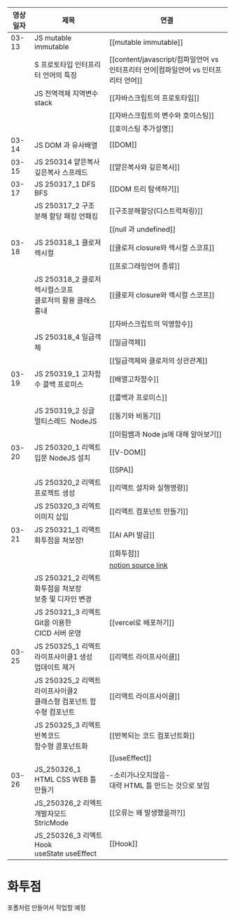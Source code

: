 
| 영상일자  | 제목                                             | 연결                                                                                                                                                                                     |
| ----- | ---------------------------------------------- | -------------------------------------------------------------------------------------------------------------------------------------------------------------------------------------- |
| 03-13 | JS mutable immutable                           | [[mutable immutable]]                                                                                                                                                                  |
|       | S 프로토타입 인터프리터 언어의 특징                           | [[content/javascript/컴파일언어 vs 인터프리터 언어\|컴파일언어 vs 인터프리터 언어]]                                                                                                                            |
|       | JS 전역객체 지역변수 stack                             | [[자바스크립트의 프로토타입]]                                                                                                                                                                      |
|       |                                                | [[자바스크립트의 변수와 호이스팅]]                                                                                                                                                                   |
|       |                                                | [[호이스팅 추가설명]]                                                                                                                                                                          |
| 03-14 | JS DOM 과 유사배열                                  | [[DOM]]                                                                                                                                                                                |
| 03-15 | JS 250314 얕은복사 깊은복사 스프레드                       | [[얕은복사와 깊은복사]]                                                                                                                                                                         |
| 03-17 | JS 250317_1 DFS BFS                            | [[DOM 트리 탐색하기]]                                                                                                                                                                        |
|       | JS 250317_2 구조 분해 할당 패킹 언패킹                    | [[구조분해할당(디스트럭쳐링)]]                                                                                                                                                                     |
|       |                                                | [[null 과 undefined]]                                                                                                                                                                   |
| 03-18 | JS 250318_1 클로져 렉시컬                            | [[클로저 closure와 렉시컬 스코프]]                                                                                                                                                               |
|       |                                                | [[프로그래밍언어 종류]]                                                                                                                                                                         |
|       | JS 250318_2 클로저 렉시컬스코프 <br>클로저의 활용 클래스 흉내      | [[클로저 closure와 렉시컬 스코프]]                                                                                                                                                               |
|       |                                                | [[자바스크립트의 익명함수]]                                                                                                                                                                       |
|       | JS 250318_4 일급객체                               | [[일급객체]]                                                                                                                                                                               |
|       |                                                | [[일급객체와 클로저의 상관관계]]                                                                                                                                                                    |
| 03-19 | JS 250319_1 고차함수 콜백 프로미스                       | [[배열고차함수]]                                                                                                                                                                             |
|       |                                                | [[콜백과 프로미스]]                                                                                                                                                                           |
|       | JS 250319_2 싱글 멀티스레드  NodeJS                   | [[동기와 비동기]]                                                                                                                                                                            |
|       |                                                | [[미림쌤과 Node js에 대해 알아보기]]                                                                                                                                                              |
| 03-20 | JS 250320_1 리엑트 입문 NodeJS 설치        | [[V-DOM]]                                                                                                                                                                              |
|       |                                                | [[SPA]]                                                                                                                                                                                |
|       | JS 250320_2 리엑트 프로젝트 생성                    | [[리액트 설치와 실행명령]]                                                                                                                                                                       |
|       | JS 250320_3 리엑트 이미지 삽입                         | [[리액트 컴포넌트 만들기]]                                                                                                                                                                       |
| 03-21 | JS 250321_1 리액트 화투점을 쳐보장!                      | [[AI API 발급]]                                                                                                                                                                          |
|       |                                                | [[화투점]]                                                                                                                                                                                |
|       |                                                | [notion source link]([https://caramel-pine-008.notion.site/2-191c7daa290d80c28252e3b3d3e7b6e4?pvs=74](https://caramel-pine-008.notion.site/2-191c7daa290d80c28252e3b3d3e7b6e4?pvs=74)) |
|       | JS 250321_2 리엑트 화투점을 쳐보장<br>보충 및 디자인 변경        |                                                                                                                                                                                        |
|       | JS 250321_3 리엑트 Git을 이용한<br>CICD 서버 운영         | [[vercel로 배포하기]]                                                                                                                                                                       |
| 03-25 | JS 250325_1 리엑트 라이프사이클1 생성<br>업데이트 제거          | [[리액트 라이프사이클]]                                                                                                                                                                         |
|       | JS 250325_2 리엑트 라이프사이클2 <br>클래스형 컴포넌트 함수형 컴포넌트 | [[리액트 라이프사이클]]                                                                                                                                                                         |
|       | JS 250325_3 리엑트 반복코드 <br>함수형 콤포넌트화             | [[반복되는 코드 컴포넌트화]]                                                                                                                                                                      |
|       |                                                | [[useEffect]]                                                                                                                                                                          |
| 03-26 | JS_250326_1 HTML CSS WEB 틀 만들기                 | -소리가나오지않음-<br>대략 HTML 틀 만드는 것으로 보임                                                                                                                                                     |
|       | JS_250326_2 리엑트 개발자모드 <br>StricMode            | [[오류는 왜 발생했을까?]]                                                                                                                                                                       |
|       | JS_250326_3 리엑트 Hook <br>useState useEffect    | [[Hook]]                                                                                                                                                                               |

# 화투점

포폴처럼 만들어서 작업할 예정